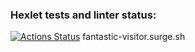 ### Hexlet tests and linter status:
[![Actions Status](https://github.com/PZhukovski/layout-designer-project-lvl1/workflows/hexlet-check/badge.svg)](https://github.com/PZhukovski/layout-designer-project-lvl1/actions)
fantastic-visitor.surge.sh
